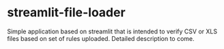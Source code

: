 # streamlit-file-loader
Simple application based on streamlit that is intended to verify CSV or XLS files based on set of rules uploaded.
Detailed description to come.
